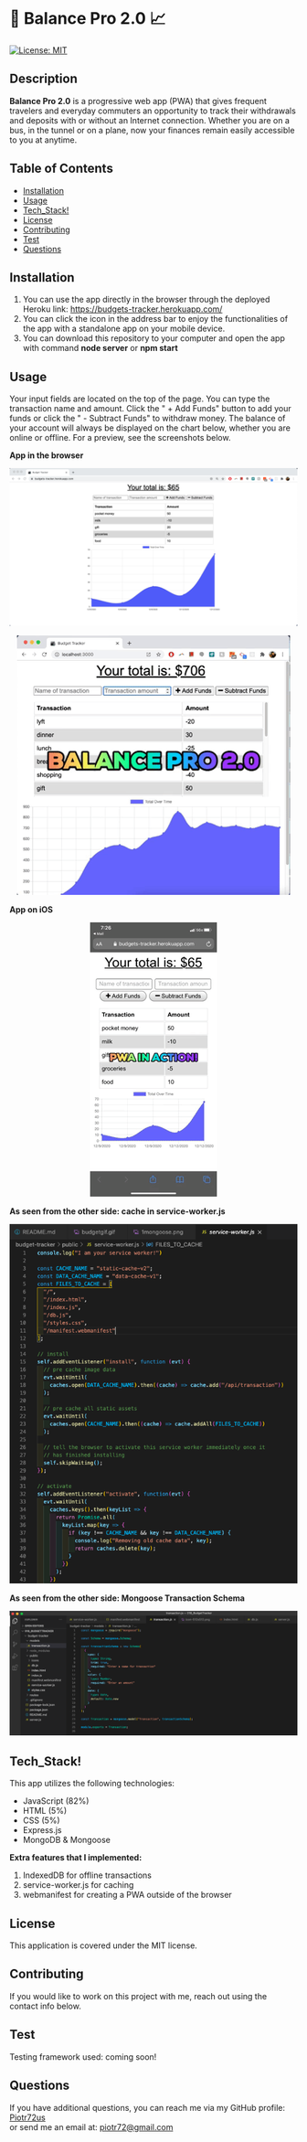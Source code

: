 
# 🤑 Balance Pro 2.0 :chart_with_upwards_trend:
[![License: MIT](https://img.shields.io/badge/License-MIT-yellow.svg)](https://opensource.org/licenses/MIT)

## Description
__Balance Pro 2.0__ is a progressive web app (PWA) that gives frequent travelers and everyday commuters an opportunity to track their withdrawals and deposits with or without an Internet connection. Whether you are on a bus, in the tunnel or on a plane, now your finances remain easily accessible to you at anytime.

## Table of Contents
* [Installation](#Installation)
* [Usage](#Usage)
* [Tech_Stack!](#Tech_Stack!)
* [License](#License)
* [Contributing](#Contributing)
* [Test](#Test)
* [Questions](#Questions)

## Installation

1. You can use the app directly in the browser through the deployed Heroku link: https://budgets-tracker.herokuapp.com/
2. You can click the icon in the address bar to enjoy the functionalities of the app with a standalone app on your mobile device. 
3. You can download this repository to your computer and open the app with command __node server__ or __npm start__


## Usage
Your input fields are located on the top of the page. You can type the transaction name and amount. Click the " + Add Funds" button to add your funds or click the " - Subtract Funds" to withdraw money. The balance of your account will always be displayed on the chart below, whether you are online or offline. For a preview, see the screenshots below.

__App in the browser__
<p align="center">
<img src="./public/img/screen.png"/>
</p>

<p align="center">
<img src="./public/img/balpro.gif"/>
</p>

__App on iOS__
<p align="center">
<img src="./public/img/pwa.gif"/>
</p>

__As seen from the other side: cache in service-worker.js__
<p align="center">
<img src="./public/img/cache.png"/>
</p>

__As seen from the other side: Mongoose Transaction Schema__
<p align="center">
<img src="./public/img/1mongoose.png"/>
</p>

## Tech_Stack!
This app utilizes the following technologies:
- JavaScript (82%)
- HTML (5%)
- CSS (5%)
- Express.js
- MongoDB & Mongoose

__Extra features that I implemented:__
1. IndexedDB for offline transactions
2. service-worker.js for caching
3. webmanifest for creating a PWA outside of the browser


## License
This application is covered under the MIT license.

## Contributing
If you would like to work on this project with me, reach out using the contact info below.

## Test
Testing framework used: coming soon!

## Questions
If you have additional questions, you can reach me via my GitHub profile: [Piotr72us](https://github.com/Piotr72us)<br/>
or send me an email at: piotr72@gmail.com
